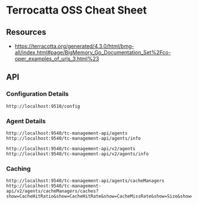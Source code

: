 # Terrocatta OSS Cheat Sheet

## Resources
* https://terracotta.org/generated/4.3.0/html/bmg-all/index.html#page/BigMemory_Go_Documentation_Set%2Fco-oper_examples_of_uris_3.html%23


## API
### Configuration Details
```
http://localhost:9510/config
```

### Agent Details
```
http://localhost:9540/tc-management-api/agents
http://localhost:9540/tc-management-api/agents/info

http://localhost:9540/tc-management-api/v2/agents
http://localhost:9540/tc-management-api/v2/agents/info
```

### Caching
```
http://localhost:9540/tc-management-api/agents/cacheManagers
http://localhost:9540/tc-management-api/v2/agents/cacheManagers/caches?show=CacheHitRatio&show=CacheHitRate&show=CacheMissRate&show=Size&show=LocalHeapSize&show=LocalHeapSize&show=AverageGetTime
```